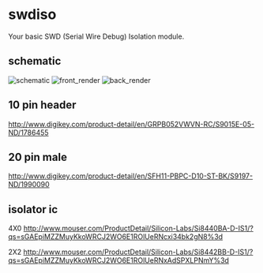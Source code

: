swdiso
======
Your basic SWD (Serial Wire Debug) Isolation module.

schematic
---------
![schematic](https://raw.github.com/noahp/swdiso/master/hw/sch.png)
![front_render](https://raw.github.com/noahp/swdiso/master/hw/front_render.png)
![back_render](https://raw.github.com/noahp/swdiso/master/hw/back_render.png)

10 pin header
------
http://www.digikey.com/product-detail/en/GRPB052VWVN-RC/S9015E-05-ND/1786455

20 pin male
------
http://www.digikey.com/product-detail/en/SFH11-PBPC-D10-ST-BK/S9197-ND/1990090

isolator ic
------
4X0
http://www.mouser.com/ProductDetail/Silicon-Labs/Si8440BA-D-IS1/?qs=sGAEpiMZZMuyKkoWRCJ2WO6E1ROlUeRNcxi34bk2gN8%3d

2X2
http://www.mouser.com/ProductDetail/Silicon-Labs/Si8442BB-D-IS1/?qs=sGAEpiMZZMuyKkoWRCJ2WO6E1ROlUeRNxAdSPXLPNmY%3d
